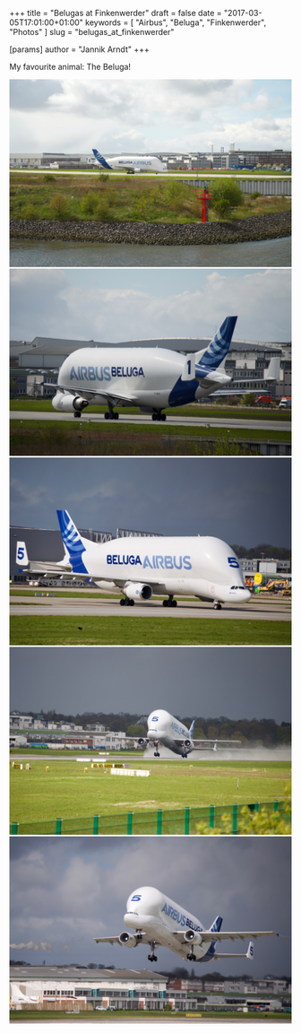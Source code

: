 +++
title = "Belugas at Finkenwerder"
draft = false
date = "2017-03-05T17:01:00+01:00"
keywords = [ "Airbus", "Beluga", "Finkenwerder", "Photos" ]
slug = "belugas_at_finkenwerder"

[params]
  author = "Jannik Arndt"
+++

My favourite animal: The Beluga!

<img src="/blog/2017/04/Beluga_1.jpg" alt=""> 

<!--more-->

<img src="/blog/2017/04/Beluga_2.jpg" alt=""> 

<img src="/blog/2017/04/Beluga_3.jpg" alt=""> 

<img src="/blog/2017/04/Beluga_4.jpg" alt=""> 

<img src="/blog/2017/04/Beluga_5.jpg" alt=""> 